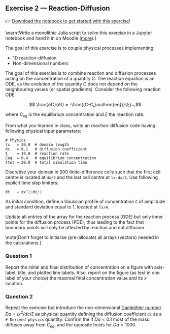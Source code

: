 <!--This file was generated, do not modify it.-->
## Exercise 2 — **Reaction-Diffusion**

👉 [Download the notebook to get started with this exercise!](https://github.com/eth-vaw-glaciology/course-101-0250-00/blob/main/notebooks/lecture2_ex2.ipynb)

\warn{Write a monolithic Julia script to solve this exercise in a Jupyter notebook and hand it in on Moodle ([more](/homework)).}

The goal of this exercise is to couple physical processes implementing:
- 1D reaction-diffusion
- Non-dimensional numbers

The goal of this exercise is to combine reaction and diffusion processes acting on the concentration of a quantity $C$. The reaction equation is an ODE, as the evolution of the quantity $C$ does not depend on the neighbouring values (or spatial gradients). Consider the following reaction ODE

$$ \frac{∂C}{∂t} = -\frac{(C-C_\mathrm{eq})}{ξ}~,$$

where $C_\mathrm{eq}$ is the equilibrium concentration and $ξ$ the reaction rate.

From what you learned in class, write an reaction-diffusion code having following physical input parameters:

```
# Physics
lx   = 20.0  # domain length
dc   = 0.1   # diffusion coefficient
ξ    = 10.0  # reaction rate
Ceq  = 0.4   # equilibrium concentration
ttot = 20.0  # total simulation time
```

Discretise your domain in 200 finite-difference cells such that the first cell centre is located at `dx/2` and the last cell centre at `lx-dx/2`. Use following explicit time step limiters:

```julia
dt   = dx^2/dc/2
```

As initial condition, define a Gaussian profile of concentration `C` of amplitude and standard deviation equal to 1, located at `lx/4`.

Update all entries of the array for the reaction process (ODE) but only inner points for the diffusion process (PDE), thus leading to the fact that boundary points will only be affected by reaction and not diffusion.

\note{Don't forget to initialise (pre-allocate) all arrays (vectors) needed in the calculations.}

### Question 1

Report the initial and final distribution of concentration on a figure with axis-label, title, and plotted line labels. Also, report on the figure (as text in one label of your choice) the maximal final concentration value and its $x$ location.

### Question 2

Repeat the exercise but introduce the non-dimensional [Damköhler number](https://en.wikipedia.org/wiki/Damköhler_numbers) $Da = lx^2/dc/ξ$ as physical quantity defining the diffusion coefficient `dc` as a `# Derived physics` quantity. Confirm the if $Da < 0.1$ most of the mass diffuses away from $C_{eq}$, and the opposite holds for $Da > 1000$.

